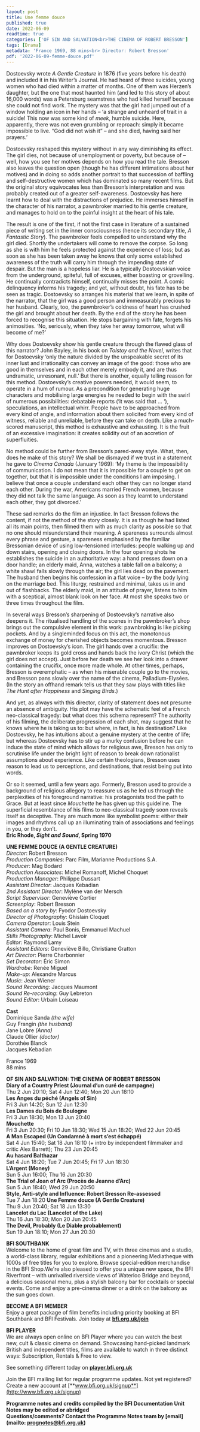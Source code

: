 ```yaml
---
layout: post
title: Une femme douce
published: true
date: 2022-06-09
readtime: true
categories: ['OF SIN AND SALVATION<br>THE CINEMA OF ROBERT BRESSON']
tags: [Drama]
metadata: 'France 1969, 88 mins<br> Director: Robert Bresson'
pdf: '2022-06-09-femme-douce.pdf'
---
```


Dostoevsky wrote _A Gentle Creature_ in 1876 (five years before his death) and included it in his Writer’s Journal. He had heard of three suicides, young women who had died within a matter of months. One of them was Herzen’s daughter, but the one that most haunted him (and led to this story of about 16,000 words) was a Petersburg seamstress who had killed herself because she could not find work. The mystery was that the girl had jumped out of a window holding an icon in her hands – ‘a strange and unheard of trait in a suicide! This now was some kind of _meek_, humble suicide. Here, apparently, there was not even grumbling or reproach: simply it became impossible to live. “God did not wish it” – and she died, having said her prayers.’

Dostoevsky reshaped this mystery without in any way diminishing its effect. The girl dies, not because of unemployment or poverty, but because of – well, how you see her motives depends on how you read the tale. Bresson also leaves the question open (though he has different intimations about her motives) and in doing so adds another portrait to that succession of baffling and self-destructive women which has dominated so many recent films. But the original story equivocates less than Bresson’s interpretation and was probably created out of a greater self-awareness. Dostoevsky has here learnt how to deal with the distractions of prejudice. He immerses himself in the character of his narrator, a pawnbroker married to his gentle creature, and manages to hold on to the painful insight at the heart of his tale.

The result is one of the first, if not the first case in literature of a sustained piece of writing set in the inner consciousness (hence its secondary title, _A Fantastic Story_). The pawnbroker feels compelled to understand why the girl died. Shortly the undertakers will come to remove the corpse. So long as she is with him he feels protected against the experience of loss; but as soon as she has been taken away he knows that only some established awareness of the truth will carry him through the impending state of despair. But the man is a hopeless liar. He is a typically Dostoevskian voice from the underground, spiteful, full of excuses, either boasting or grovelling. He continually contradicts himself, continually misses the point. A comic delinquency informs his tragedy; and yet, without doubt, his fate has to be seen as tragic. Dostoevsky so arranges his material that we learn, in spite of the narrator, that the girl was a good person and immeasurably precious to her husband. Clearly, too, the pawnbroker’s coldness of heart has crushed the girl and brought about her death. By the end of the story he has been forced to recognise this situation. He stops bargaining with fate, forgets his animosities. ‘No, seriously, when they take her away tomorrow, what will become of me?’

Why does Dostoevsky show his gentle creature through the flawed glass of this narrator? John Bayley, in his book on _Tolstoy and the Novel_, writes that for Dostoevsky ‘only the nature divided by the unspeakable secret of its inner lust and irrationality can convey an image of the good: those who are good in themselves and in each other merely embody it, and are thus undramatic, unresonant, null.’ But there is another, equally telling reason for this method. Dostoevsky’s creative powers needed, it would seem, to operate in a hum of rumour. As a precondition for generating huge characters and mobilising large energies he needed to begin with the swirl of numerous possibilities: debatable reports (‘it was said that ... ‘), speculations, an intellectual whirr. People have to be approached from every kind of angle, and information about them solicited from every kind of witness, reliable and unreliable, before they can take on depth. Like a much-scored manuscript, this method is exhaustive and exhausting. It is the fruit of an excessive imagination: it creates solidity out of an accretion of superfluities.

No method could be further from Bresson’s pared-away style. What, then, does he make of this story? We shall be dismayed if we trust in a statement he gave to _Cinema Canada_ (January 1969): ‘My theme is the impossibility of communication. I do not mean that it is impossible for a couple to get on together, but that it is impossible under the conditions I am imposing. I believe that once a couple understand each other they can no longer stand each other. During the war, Americans married French women, because they did not talk the same language. As soon as they learnt to understand each other, they got divorced.’

These sad remarks do the film an injustice. In fact Bresson follows the content, if not the method of the story closely. It is as though he had listed all its main points, then filmed them with as much clarity as possible so that no one should misunderstand their meaning. A spareness surrounds almost every phrase and gesture, a spareness emphasised by the familiar Bressonian device of using low-tensioned interludes: people walking up and down stairs, opening and closing doors. In the four opening shots he establishes the suicide in an authoritative way: a hand presses down on a door handle; an elderly maid, Anna, watches a table fall on a balcony; a white shawl falls slowly through the air; the girl lies dead on the pavement. The husband then begins his confession in a flat voice – by the body lying on the marriage bed. This liturgy, restrained and minimal, takes us in and out of flashbacks. The elderly maid, in an attitude of prayer, listens to him with a sceptical, almost blank look on her face. At most she speaks two or three times throughout the film.

In several ways Bresson’s sharpening of Dostoevsky’s narrative also deepens it. The ritualised handling of the scenes in the pawnbroker’s shop brings out the compulsive element in this work: pawnbroking is like picking pockets.  And by a singleminded focus on this act, the monotonous exchange of money for cherished objects becomes momentous. Bresson improves on Dostoevsky’s icon. The girl hands over a crucifix: the pawnbroker keeps its gold cross and hands back the ivory Christ (which the girl does not accept). Just before her death we see her look into a drawer containing the crucifix, once more made whole. At other times, perhaps, Bresson is overemphatic – as when his miserable couple go to the movies, and Bresson pans slowly over the name of the cinema, Palladium-Elysées. (In the story an offhand remark tells us that they saw plays with titles like _The Hunt after Happiness_ and _Singing Birds_.)

And yet, as always with this director, clarity of statement does not presume an absence of ambiguity. His plot may have the schematic feel of a French neo-classical tragedy: but what does this schema represent? The authority of his filming, the deliberate progression of each shot, may suggest that he knows where he is taking us to: but where, in fact, is his destination? Like Dostoevsky, he has intuitions about a genuine mystery at the centre of life; but whereas Dostoevsky has to stir up a murky confusion before he can induce the state of mind which allows for religious awe, Bresson has only to scrutinise life under the bright light of reason to break down rationalist assumptions about experience. Like certain theologians, Bresson uses reason to lead us to perceptions, and destinations, that resist being put into words.

Or so it seemed, until a few years ago. Formerly, Bresson used to provide a background of religious allegory to reassure us as he led us through the perplexities of his foreground narrative: his protagonists trod the path to Grace. But at least since _Mouchette_ he has given up this guideline. The superficial resemblance of his films to neo-classical tragedy soon reveals itself as deceptive. They are much more like symbolist poems: either their images and rhythms call up an illuminating train of associations and feelings in you, or they don’t.  
**Eric Rhode, _Sight and Sound_, Spring 1970**  

**UNE FEMME DOUCE (A GENTLE CREATURE)**  
_Director_: Robert Bresson  
_Production Companies_: Parc Film, Marianne Productions S.A.  
_Producer_: Mag Bodard  
_Production Associates_: Michel Romanoff, Michel Choquet  
_Production Manager_: Philippe Dussart  
_Assistant Director_: Jacques Kebadian  
_2nd Assistant Director_: Mylène van der Mersch  
_Script Supervisor_: Geneviève Cortier  
_Screenplay_: Robert Bresson  
_Based on a story by_: Fyodor Dostoevsky  
_Director of Photography_: Ghislain Cloquet  
_Camera Operator_: Louis Stein  
_Assistant Camera_: Paul Bonis, Emmanuel Machuel  
_Stills Photography_: Michel Lavoir  
_Editor_: Raymond Lamy  
_Assistant Editors_: Geneviève Billo, Christiane Gratton  
_Art Director_: Pierre Charbonnier  
_Set Decorator_: Éric Simon  
_Wardrobe_: Renée Miguel  
_Make-up_: Alexandre Marcus  
_Music_: Jean Wiener  
_Sound Recording_: Jacques Maumont  
_Sound Re-recording_: Guy Lebreton  
_Sound Editor_: Urbain Loiseau

**Cast**  
Dominique Sanda _(the wife)_  
Guy Frangin _(the husband)_  
Jane Lobre _(Anna)_  
Claude Ollier _(doctor)_  
Dorothée Blanck  
Jacques Kebadian

France 1969  
88 mins  


**OF SIN AND SALVATION:**
**THE CINEMA OF ROBERT BRESSON**<br>
**Diary of a Country Priest (Journal d’un curé de campagne)**<br>
Thu 2 Jun 20:10; Sat 4 Jun 12:40; Mon 20 Jun 18:10<br>
**Les Anges du péché (Angels of Sin)**<br>
Fri 3 Jun 14:20; Sun 12 Jun 12:30<br>
**Les Dames du Bois de Boulogne**<br>
Fri 3 Jun 18:30; Mon 13 Jun 20:40<br>
**Mouchette**<br>
Fri 3 Jun 20:30; Fri 10 Jun 18:30; Wed 15 Jun 18:20; Wed 22 Jun 20:45<br>
**A Man Escaped (Un Condamné à mort s’est échappé)**<br>
Sat 4 Jun 15:40; Sat 18 Jun 18:10 (+ intro by independent filmmaker and critic Alex Barrett); Thu 23 Jun 20:45<br>
**Au hasard Balthazar**<br>
Sat 4 Jun 18:20; Tue 7 Jun 20:45; Fri 17 Jun 18:30<br>
**L’Argent (Money)**<br>
Sun 5 Jun 16:00; Thu 16 Jun 20:30<br>
**The Trial of Joan of Arc (Procès de Jeanne d’Arc)**<br>
Sun 5 Jun 18:40; Wed 29 Jun 20:50<br>
**Style, Anti-style and Influence: Robert Bresson Re-assessed**<br>
Tue 7 Jun 18:20
**Une Femme douce (A Gentle Creature)**<br>
Thu 9 Jun 20:40; Sat 18 Jun 13:30<br>
**Lancelot du Lac (Lancelot of the Lake)**<br>
Thu 16 Jun 18:30; Mon 20 Jun 20:45<br>
**The Devil, Probably (Le Diable probablement)**<br>
Sun 19 Jun 18:10; Mon 27 Jun 20:30<br>

**BFI SOUTHBANK**  
Welcome to the home of great film and TV, with three cinemas and a studio, a world-class library, regular exhibitions and a pioneering Mediatheque with 1000s of free titles for you to explore. Browse special-edition merchandise in the BFI Shop.We&#39;re also pleased to offer you a unique new space, the BFI Riverfront – with unrivalled riverside views of Waterloo Bridge and beyond, a delicious seasonal menu, plus a stylish balcony bar for cocktails or special events. Come and enjoy a pre-cinema dinner or a drink on the balcony as the sun goes down.  

**BECOME A BFI MEMBER**  
Enjoy a great package of film benefits including priority booking at BFI Southbank and BFI Festivals. Join today at [**bfi.org.uk/join**](http://www.bfi.org.uk/join)  

**BFI PLAYER**  
 We are always open online on BFI Player where you can watch the best new, cult &amp; classic cinema on demand. Showcasing hand-picked landmark British and independent titles, films are available to watch in three distinct ways: Subscription, Rentals &amp; Free to view.  

See something different today on [**player.bfi.org.uk**](https://player.bfi.org.uk)  

Join the BFI mailing list for regular programme updates. Not yet registered? Create a new account at [**www.bfi.org.uk/signup**](http://www.bfi.org.uk/signup)

**Programme notes and credits compiled by the BFI Documentation Unit  
Notes may be edited or abridged  
Questions/comments? Contact the Programme Notes team by [email](mailto: prognotes@bfi.org.uk)**
